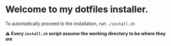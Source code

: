 # Welcome to my dotfiles installer.

To automatically proceed to the installation, run `./install.sh`

**⚠️ Every `install.sh` script assume the working directory to be where they are**
